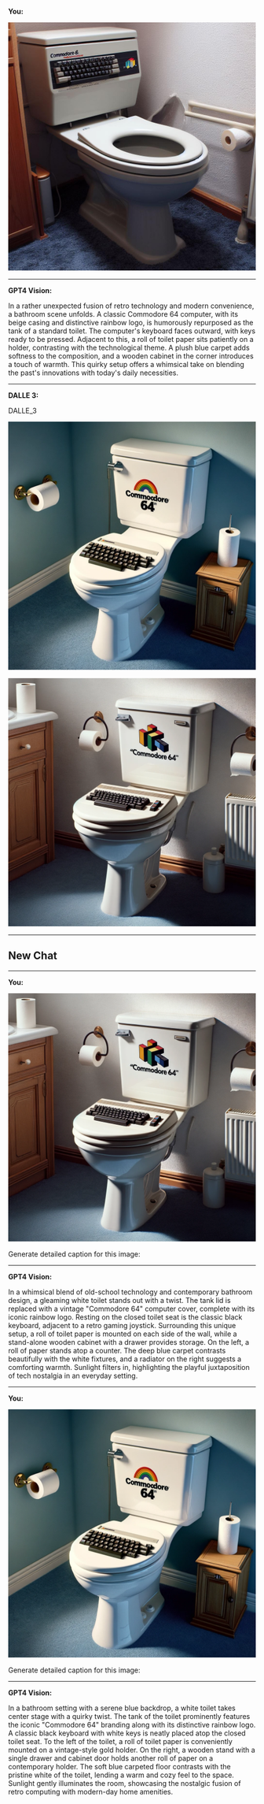 **You:**

![Europa](/1162669383445913620-dalle3-0.jpg)

------------------

**GPT4 Vision:**

In a rather unexpected fusion of retro technology and modern convenience, a bathroom scene unfolds. A classic Commodore 64 computer, with its beige casing and distinctive rainbow logo, is humorously repurposed as the tank of a standard toilet. The computer's keyboard faces outward, with keys ready to be pressed. Adjacent to this, a roll of toilet paper sits patiently on a holder, contrasting with the technological theme. A plush blue carpet adds softness to the composition, and a wooden cabinet in the corner introduces a touch of warmth. This quirky setup offers a whimsical take on blending the past's innovations with today's daily necessities.

------------------

**DALLE 3:**

DALLE_3


![Europa](/1162669383445913620-dalle3-1.png)

![Europa](/1162669383445913620-dalle3-2.png)

------------------

## New Chat

------------------

**You:**

![Europa](/1162669383445913620-dalle3-2.png)

Generate detailed caption for this image:

------------------

**GPT4 Vision:**

In a whimsical blend of old-school technology and contemporary bathroom design, a gleaming white toilet stands out with a twist. The tank lid is replaced with a vintage "Commodore 64" computer cover, complete with its iconic rainbow logo. Resting on the closed toilet seat is the classic black keyboard, adjacent to a retro gaming joystick. Surrounding this unique setup, a roll of toilet paper is mounted on each side of the wall, while a stand-alone wooden cabinet with a drawer provides storage. On the left, a roll of paper stands atop a counter. The deep blue carpet contrasts beautifully with the white fixtures, and a radiator on the right suggests a comforting warmth. Sunlight filters in, highlighting the playful juxtaposition of tech nostalgia in an everyday setting.

------------------

**You:**

![Europa](/1162669383445913620-dalle3-1.png)

Generate detailed caption for this image:

------------------

**GPT4 Vision:**

In a bathroom setting with a serene blue backdrop, a white toilet takes center stage with a quirky twist. The tank of the toilet prominently features the iconic "Commodore 64" branding along with its distinctive rainbow logo. A classic black keyboard with white keys is neatly placed atop the closed toilet seat. To the left of the toilet, a roll of toilet paper is conveniently mounted on a vintage-style gold holder. On the right, a wooden stand with a single drawer and cabinet door holds another roll of paper on a contemporary holder. The soft blue carpeted floor contrasts with the pristine white of the toilet, lending a warm and cozy feel to the space. Sunlight gently illuminates the room, showcasing the nostalgic fusion of retro computing with modern-day home amenities.
